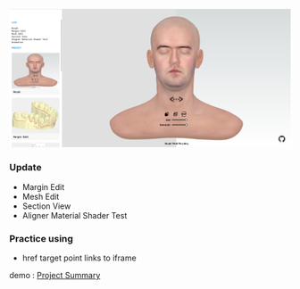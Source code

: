 
![screenshot](./docs/profolio.png)

### Update
* Margin Edit
* Mesh Edit
* Section View
* Aligner Material Shader Test

### Practice using
* href target point links to iframe


demo : [Project Summary](https://profolio-bay.vercel.app/)
